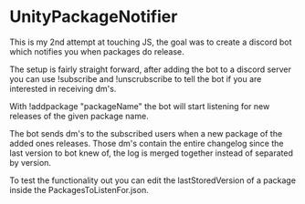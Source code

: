 # UnityPackageNotifier

This is my 2nd attempt at touching JS, the goal was to create a discord bot which notifies you when packages do release.

The setup is fairly straight forward, after adding the bot to a discord server you can use !subscribe and !unscrubscribe to tell the bot if you are interested in receiving dm's.

With !addpackage "packageName" the bot will start listening for new releases of the given package name.

The bot sends dm's to the subscribed users when a new package of the added ones releases.
Those dm's contain the entire changelog since the last version to bot knew of, the log is merged together instead of separated by version.

To test the functionality out you can edit the lastStoredVersion of a package inside the PackagesToListenFor.json.
